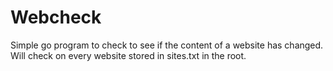 # Webcheck

Simple go program to check to see if the content of a website has changed.
Will check on every website stored in sites.txt in the root. 
